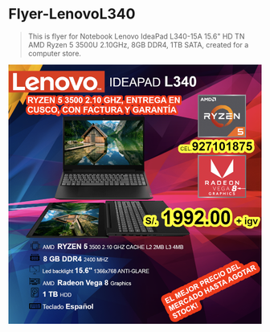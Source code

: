 # Flyer-LenovoL340
> This is flyer for Notebook Lenovo IdeaPad L340-15A 15.6" HD TN AMD Ryzen 5 3500U 2.10GHz, 8GB DDR4, 1TB SATA, created for a computer store.

![screenshot](LenovoL340VPreview.png)